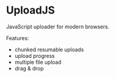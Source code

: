 UploadJS
========

JavaScript uploader for modern browsers.

Features:
 - chunked resumable uploads
 - upload progress
 - multiple file upload
 - drag & drop
 